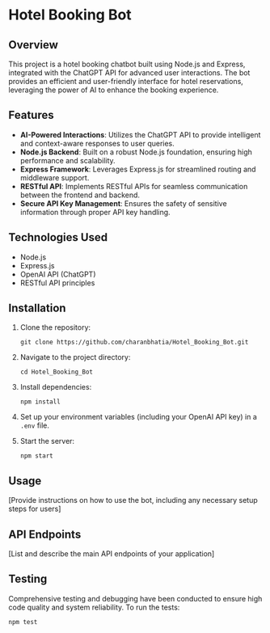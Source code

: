 # Hotel Booking Bot

## Overview

This project is a hotel booking chatbot built using Node.js and Express, integrated with the ChatGPT API for advanced user interactions. The bot provides an efficient and user-friendly interface for hotel reservations, leveraging the power of AI to enhance the booking experience.

## Features

- **AI-Powered Interactions**: Utilizes the ChatGPT API to provide intelligent and context-aware responses to user queries.
- **Node.js Backend**: Built on a robust Node.js foundation, ensuring high performance and scalability.
- **Express Framework**: Leverages Express.js for streamlined routing and middleware support.
- **RESTful API**: Implements RESTful APIs for seamless communication between the frontend and backend.
- **Secure API Key Management**: Ensures the safety of sensitive information through proper API key handling.

## Technologies Used

- Node.js
- Express.js
- OpenAI API (ChatGPT)
- RESTful API principles

## Installation

1. Clone the repository:
   ```
   git clone https://github.com/charanbhatia/Hotel_Booking_Bot.git
   ```
2. Navigate to the project directory:
   ```
   cd Hotel_Booking_Bot
   ```
3. Install dependencies:
   ```
   npm install
   ```
4. Set up your environment variables (including your OpenAI API key) in a `.env` file.

5. Start the server:
   ```
   npm start
   ```

## Usage

[Provide instructions on how to use the bot, including any necessary setup steps for users]

## API Endpoints

[List and describe the main API endpoints of your application]

## Testing

Comprehensive testing and debugging have been conducted to ensure high code quality and system reliability. To run the tests:

```
npm test
```

